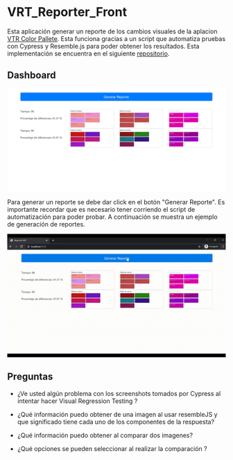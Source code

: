 # VRT_Reporter_Front

Esta aplicación generar un reporte de los cambios visuales de la aplacion [VTR Color Pallete](https://amespinosa11.github.io/VRT_colorPallete/).
Esta funciona gracias a un script que automatiza pruebas con Cypress y Resemble.js para poder obtener los resultados. Esta implementación se
encuentra en el siguiente [repositorio](https://amespinosa11.github.io/VRT_colorPallete/).

## Dashboard
![alt-text](https://github.com/amespinosa11/VRT_Reporter_Front/blob/master/images/Dashboard.PNG)

Para generar un reporte se debe dar click en el botón "Generar Reporte". Es importante recordar que es necesario tener corriendo el script de automatización para poder probar.
A continuación se muestra un ejemplo de generación de reportes.


![alt-text](https://github.com/amespinosa11/VRT_Reporter_Front/blob/master/images/Dashboard.gif)

## Preguntas
* ¿Ve usted algún problema con los screenshots tomados por Cypress al intentar hacer Visual Regression Testing ?
* ¿Qué información puedo obtener de una imagen al usar resembleJS y que significado tiene cada uno de los componentes de la respuesta?



* ¿Qué información puedo obtener al comparar dos imagenes?
* ¿Qué opciones se pueden seleccionar al realizar la comparación ?

